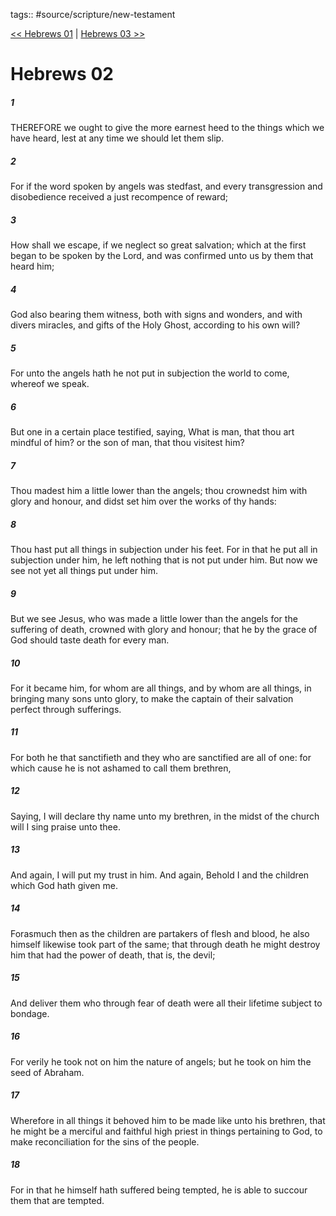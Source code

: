 tags:: #source/scripture/new-testament

[<< Hebrews 01](new-testament/19_Hebrews/Hebrews_01.md) | [Hebrews 03 >>](new-testament/19_Hebrews/Hebrews_03.md)

# Hebrews 02

##### 1

THEREFORE we ought to give the more earnest heed to the things which we have heard, lest at any time we should let them slip.

##### 2

For if the word spoken by angels was stedfast, and every transgression and disobedience received a just recompence of reward;

##### 3

How shall we escape, if we neglect so great salvation; which at the first began to be spoken by the Lord, and was confirmed unto us by them that heard him;

##### 4

God also bearing them witness, both with signs and wonders, and with divers miracles, and gifts of the Holy Ghost, according to his own will?

##### 5

For unto the angels hath he not put in subjection the world to come, whereof we speak.

##### 6

But one in a certain place testified, saying, What is man, that thou art mindful of him? or the son of man, that thou visitest him?

##### 7

Thou madest him a little lower than the angels; thou crownedst him with glory and honour, and didst set him over the works of thy hands:

##### 8

Thou hast put all things in subjection under his feet. For in that he put all in subjection under him, he left nothing that is not put under him. But now we see not yet all things put under him.

##### 9

But we see Jesus, who was made a little lower than the angels for the suffering of death, crowned with glory and honour; that he by the grace of God should taste death for every man.

##### 10

For it became him, for whom are all things, and by whom are all things, in bringing many sons unto glory, to make the captain of their salvation perfect through sufferings.

##### 11

For both he that sanctifieth and they who are sanctified are all of one: for which cause he is not ashamed to call them brethren,

##### 12

Saying, I will declare thy name unto my brethren, in the midst of the church will I sing praise unto thee.

##### 13

And again, I will put my trust in him. And again, Behold I and the children which God hath given me.

##### 14

Forasmuch then as the children are partakers of flesh and blood, he also himself likewise took part of the same; that through death he might destroy him that had the power of death, that is, the devil;

##### 15

And deliver them who through fear of death were all their lifetime subject to bondage.

##### 16

For verily he took not on him the nature of angels; but he took on him the seed of Abraham.

##### 17

Wherefore in all things it behoved him to be made like unto his brethren, that he might be a merciful and faithful high priest in things pertaining to God, to make reconciliation for the sins of the people.

##### 18

For in that he himself hath suffered being tempted, he is able to succour them that are tempted.

